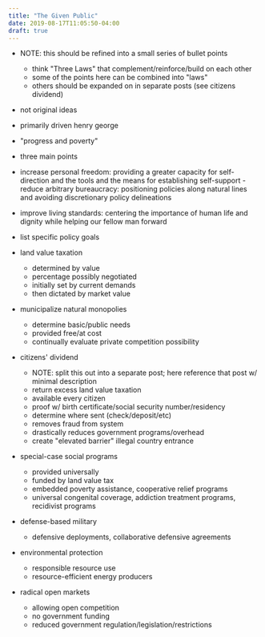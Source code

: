```yaml
---
title: "The Given Public"
date: 2019-08-17T11:05:50-04:00
draft: true
---
```


- NOTE: this should be refined into a small series of bullet points
  - think "Three Laws" that complement/reinforce/build on each other
  - some of the points here can be combined into "laws"
  - others should be expanded on in separate posts (see citizens dividend)

- not original ideas
- primarily driven henry george
- "progress and poverty"
- three main points
- increase personal freedom: providing a greater capacity for self-direction and the tools and the means for establishing self-support
-reduce arbitrary bureaucracy: positioning policies along natural lines and avoiding discretionary policy delineations
- improve living standards: centering the importance of human life and dignity while helping our fellow man forward
- list specific policy goals
- land value taxation
  - determined by value
  - percentage possibly negotiated
  - initially set by current demands
  - then dictated by market value
- municipalize natural monopolies
  - determine basic/public needs
  - provided free/at cost
  - continually evaluate private competition possibility
- citizens' dividend
  - NOTE: split this out into a separate post; here reference that post w/ minimal description
  - return excess land value taxation
  - available every citizen
  - proof w/ birth certificate/social security number/residency
  - determine where sent (check/deposit/etc)
  - removes fraud from system
  - drastically reduces government programs/overhead
  - create "elevated barrier" illegal country entrance
- special-case social programs
  - provided universally
  - funded by land value tax
  - embedded poverty assistance, cooperative relief programs
  - universal congenital coverage, addiction treatment programs, recidivist programs
- defense-based military
  - defensive deployments, collaborative defensive agreements
- environmental protection
  - responsible resource use
  - resource-efficient energy producers
- radical open markets
  - allowing open competition
  - no government funding
  - reduced government regulation/legislation/restrictions
